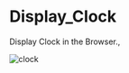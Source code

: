 # Display_Clock
Display Clock in the Browser.,


![clock](https://user-images.githubusercontent.com/110237864/203705727-dba438aa-f211-4063-8ecf-26143ab123d0.png)
